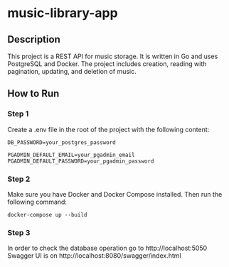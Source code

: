 # music-library-app

## Description

This project is a REST API for music storage. It is written in Go and uses PostgreSQL and Docker. The project includes creation, reading with pagination, updating, and deletion of music.


## How to Run


### Step 1 
Сreate a .env file in the root of the project with the following content:
``` .env
DB_PASSWORD=your_postgres_password

PGADMIN_DEFAULT_EMAIL=your_pgadmin_email
PGADMIN_DEFAULT_PASSWORD=your_pgadmin_password
```

### Step 2
Make sure you have Docker and Docker Compose installed. Then run the following command:
```
docker-compose up --build
```

### Step 3
In order to check the database operation go to http://localhost:5050  
Swagger UI is on http://localhost:8080/swagger/index.html